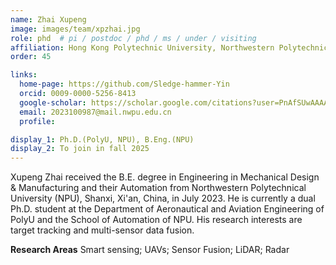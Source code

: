 ```yaml
---
name: Zhai Xupeng
image: images/team/xpzhai.jpg
role: phd  # pi / postdoc / phd / ms / under / visiting
affiliation: Hong Kong Polytechnic University, Northwestern Polytechnical  University
order: 45

links:
  home-page: https://github.com/Sledge-hammer-Yin
  orcid: 0009-0000-5256-8413
  google-scholar: https://scholar.google.com/citations?user=PnAfSUwAAAAJ&hl=zh-CN
  email: 2023100987@mail.nwpu.edu.cn
  profile: 

display_1: Ph.D.(PolyU, NPU), B.Eng.(NPU)
display_2: To join in fall 2025
---
```


<!--  Add a short self introduction here -->
<!-- Like Research Areas -->

Xupeng Zhai received the B.E. degree in Engineering in Mechanical Design & Manufacturing and their Automation from Northwestern Polytechnical  University (NPU), Shanxi, Xi'an, China, in July 2023. He is currently a dual Ph.D. student at the Department of Aeronautical and Aviation Engineering of PolyU and the School of Automation of NPU. His research interests are target tracking and multi-sensor data fusion.

**Research Areas**
Smart sensing; UAVs; Sensor Fusion; LiDAR; Radar
